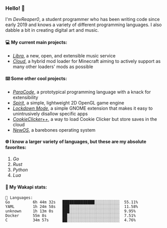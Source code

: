 ### Hello! 👋

I'm _DevReaper0_, a student programmer who has been writing code since early 2019 and knows a variety of different programming languages. I also dabble a bit in creating digital art and music.

#### 💻 My current main projects:

-   _[Libra](https://github.com/LibraMusic)_, a new, open, and extensible music service
-   _[Cloud](https://github.com/CloudLoaderMC/CloudLoader)_, a hybrid mod loader for Minecraft aiming to actively support as many other loaders' mods as possible

#### ⌨️ Some other cool projects:

-   _[ParaCode](https://github.com/ParaCodeLang/ParaCode)_, a prototypical programming language with a knack for extensibility
-   _[Spirit](https://gitlab.com/DevReaper0/SpiritEngine)_, a simple, lightweight 2D OpenGL game engine
-   _[Lockdown Mode](https://github.com/DevReaper0/GNOME-LockdownMode)_, a simple GNOME extension that makes it easy to unintrusively disallow specific apps
-   _[CookieClicker++](https://github.com/DevReaper0/CookieClickerPlusPlus)_, a way to load Cookie Clicker but store saves in the cloud
-   _[NewOS](https://github.com/DevReaper0/NewOS)_, a barebones operating system

#### 🌐 I know a larger variety of languages, but these are my absolute favorites:

1. _Go_
2. _Rust_
3. _Python_
4. _Lua_

#### 📡 My Wakapi stats:

```text
💾 Languages:
Go          6h 44m 32s   ██████████████░░░░░░░░░░░  55.11%
YAML        1h 24m 58s   ███░░░░░░░░░░░░░░░░░░░░░░  11.58%
unknown     1h 13m 0s    ███░░░░░░░░░░░░░░░░░░░░░░  9.95%
Docker      55m 8s       ██░░░░░░░░░░░░░░░░░░░░░░░  7.51%
C           34m 57s      ██░░░░░░░░░░░░░░░░░░░░░░░  4.76%
```
